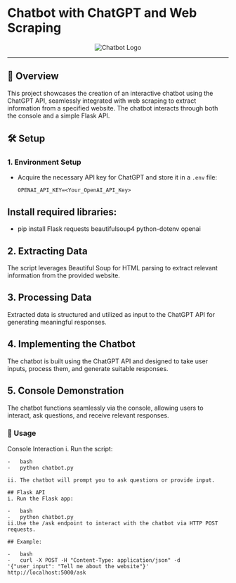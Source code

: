 # Chatbot with ChatGPT and Web Scraping

<div align="center">
  <img src="https://cdn.pixabay.com/photo/2023/02/05/20/01/ai-generated-7770474_1280.png" alt="Chatbot Logo">
</div>

---

## 🚀 Overview

This project showcases the creation of an interactive chatbot using the ChatGPT API, seamlessly integrated with web scraping to extract information from a specified website. The chatbot interacts through both the console and a simple Flask API.

## 🛠️ Setup

### 1. Environment Setup

- Acquire the necessary API key for ChatGPT and store it in a `.env` file:

  ```plaintext
  OPENAI_API_KEY=<Your_OpenAI_API_Key>
##  Install required libraries:
- pip install Flask requests beautifulsoup4 python-dotenv openai

## 2. Extracting Data
The script leverages Beautiful Soup for HTML parsing to extract relevant information from the provided website.

## 3. Processing Data
Extracted data is structured and utilized as input to the ChatGPT API for generating meaningful responses.

## 4. Implementing the Chatbot
The chatbot is built using the ChatGPT API and designed to take user inputs, process them, and generate suitable responses.

## 5. Console Demonstration
The chatbot functions seamlessly via the console, allowing users to interact, ask questions, and receive relevant responses.

### 🚀 Usage
Console Interaction
i. Run the script:
  ```plaintext
-   bash
-   python chatbot.py

ii. The chatbot will prompt you to ask questions or provide input.

## Flask API
i. Run the Flask app:

-   bash
-   python chatbot.py
ii.Use the /ask endpoint to interact with the chatbot via HTTP POST requests.

## Example:

-   bash
-   curl -X POST -H "Content-Type: application/json" -d '{"user_input": "Tell me about the website"}' http://localhost:5000/ask
